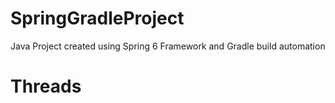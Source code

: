 # SpringGradleProject
Java Project created using Spring 6 Framework and Gradle build automation

# Threads
